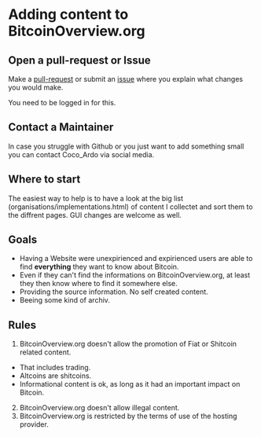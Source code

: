 # Adding content to BitcoinOverview.org
## Open a pull-request or Issue
Make a [pull-request](https://github.com/RealCocoArdo/BitcoinOverview/pulls) or submit an [issue](https://github.com/RealCocoArdo/BitcoinOverview/issues/new/choose) where you explain what changes you would make.

You need to be logged in for this.
## Contact a Maintainer
In case you struggle with Github or you just want to add something small you can contact Coco_Ardo via social media.

## Where to start
The easiest way to help is to have a look at the big list (organisations/implementations.html) of content I collectet and sort them to the diffrent pages.
GUI changes are welcome as well.

## Goals
* Having a Website were unexpirienced and expirienced users are able to find **everything** they want to know about Bitcoin. 
* Even if they can't find the informations on BitcoinOverview.org, at least they then know where to find it somewhere else.
* Providing the source information. No self created content.
* Beeing some kind of archiv.
## Rules

1. BitcoinOverview.org doesn't allow the promotion of Fiat or Shitcoin related content.
* That includes trading.
* Altcoins are shitcoins.
* Informational content is ok, as long as it had an important impact on Bitcoin.
2. BitcoinOverview.org doesn't allow illegal content.
3. BitcoinOverview.org is restricted by the terms of use of the hosting provider.
